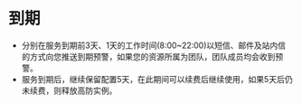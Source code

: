 

# 到期
- 分别在服务到期前3天、1天的工作时间(8:00~22:00)以短信、邮件及站内信的方式向您推送到期预警，如果您的资源所属为团队，团队成员均会收到预警。
- 服务到期后，继续保留配置5天，在此期间可以续费后继续使用，如果5天后仍未续费，则释放高防实例。